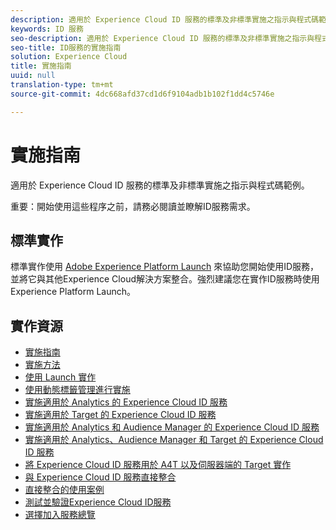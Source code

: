 ```yaml
---
description: 適用於 Experience Cloud ID 服務的標準及非標準實施之指示與程式碼範例。
keywords: ID 服務
seo-description: 適用於 Experience Cloud ID 服務的標準及非標準實施之指示與程式碼範例。
seo-title: ID服務的實施指南
solution: Experience Cloud
title: 實施指南
uuid: null
translation-type: tm+mt
source-git-commit: 4dc668afd37cd1d6f9104adb1b102f1dd4c5746e

---
```



# 實施指南

適用於 Experience Cloud ID 服務的標準及非標準實施之指示與程式碼範例。

重要：開始使用這些程序之前，請務必閱讀並瞭解ID服務需求。

## 標準實作

標準實作使用 [Adobe Experience Platform Launch](https://docs.adobelaunch.com/) 來協助您開始使用ID服務，並將它與其他Experience Cloud解決方案整合。強烈建議您在實作ID服務時使用Experience Platform Launch。

## 實作資源

* [實施指南](mcvid-implementation-guides.md)
* [實施方法](mcvid-implementation-methods.md)
* [使用 Launch 實作](ecid-implement-with-launch.md)
* [使用動態標籤管理進行實施](mcvid-standard.md)
* [實施適用於 Analytics 的 Experience Cloud ID 服務](mcvid-setup-analytics.md)
* [實施適用於 Target 的 Experience Cloud ID 服務](mcvid-setup-target.md)
* [實施適用於 Analytics 和 Audience Manager 的 Experience Cloud ID 服務](mcvid-setup-aam-analytics.md)
* [實施適用於 Analytics、Audience Manager 和 Target 的 Experience Cloud ID 服務](mcvid-setup-aam-analytics-target.md)
* [將 Experience Cloud ID 服務用於 A4T 以及伺服器端的 Target 實作](ecid-a4t-target.md)
* [與 Experience Cloud ID 服務直接整合](mcvid-direct-integration.md)
* [直接整合的使用案例](mcvid-direct-integration-examples.md)
* [測試並驗證Experience Cloud ID服務](mcvid-test-verify.md)
* [選擇加入服務總覽](opt-in-service/mcvid-optin-overview.md)
